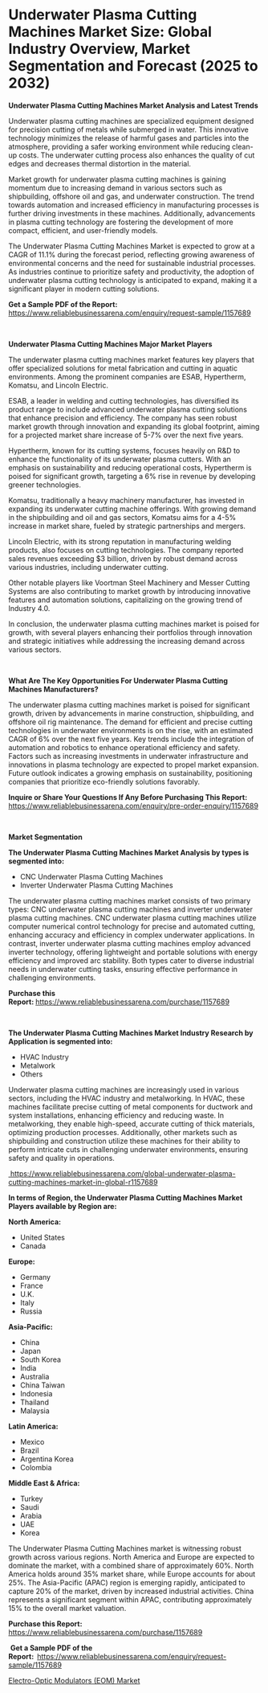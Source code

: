 <p><h1>Underwater Plasma Cutting Machines Market Size: Global Industry Overview, Market Segmentation and Forecast (2025 to 2032)</h1></p><p><strong>Underwater Plasma Cutting Machines Market Analysis and Latest Trends</strong></p>
<p><p>Underwater plasma cutting machines are specialized equipment designed for precision cutting of metals while submerged in water. This innovative technology minimizes the release of harmful gases and particles into the atmosphere, providing a safer working environment while reducing clean-up costs. The underwater cutting process also enhances the quality of cut edges and decreases thermal distortion in the material.</p><p>Market growth for underwater plasma cutting machines is gaining momentum due to increasing demand in various sectors such as shipbuilding, offshore oil and gas, and underwater construction. The trend towards automation and increased efficiency in manufacturing processes is further driving investments in these machines. Additionally, advancements in plasma cutting technology are fostering the development of more compact, efficient, and user-friendly models. </p><p>The Underwater Plasma Cutting Machines Market is expected to grow at a CAGR of 11.1% during the forecast period, reflecting growing awareness of environmental concerns and the need for sustainable industrial processes. As industries continue to prioritize safety and productivity, the adoption of underwater plasma cutting technology is anticipated to expand, making it a significant player in modern cutting solutions.</p></p>
<p><strong>Get a Sample PDF of the Report:&nbsp;</strong> <a href="https://www.reliablebusinessarena.com/enquiry/request-sample/1157689?utm_campaign=2622&utm_medium=2&utm_source=Github&utm_content=ia&utm_term=24022025&utm_id=underwater-plasma-cutting-machines">https://www.reliablebusinessarena.com/enquiry/request-sample/1157689</a></p>
<p>&nbsp;</p>
<p><strong>Underwater Plasma Cutting Machines Major Market Players</strong></p>
<p><p>The underwater plasma cutting machines market features key players that offer specialized solutions for metal fabrication and cutting in aquatic environments. Among the prominent companies are ESAB, Hypertherm, Komatsu, and Lincoln Electric.</p><p>ESAB, a leader in welding and cutting technologies, has diversified its product range to include advanced underwater plasma cutting solutions that enhance precision and efficiency. The company has seen robust market growth through innovation and expanding its global footprint, aiming for a projected market share increase of 5-7% over the next five years.</p><p>Hypertherm, known for its cutting systems, focuses heavily on R&D to enhance the functionality of its underwater plasma cutters. With an emphasis on sustainability and reducing operational costs, Hypertherm is poised for significant growth, targeting a 6% rise in revenue by developing greener technologies.</p><p>Komatsu, traditionally a heavy machinery manufacturer, has invested in expanding its underwater cutting machine offerings. With growing demand in the shipbuilding and oil and gas sectors, Komatsu aims for a 4-5% increase in market share, fueled by strategic partnerships and mergers.</p><p>Lincoln Electric, with its strong reputation in manufacturing welding products, also focuses on cutting technologies. The company reported sales revenues exceeding $3 billion, driven by robust demand across various industries, including underwater cutting.</p><p>Other notable players like Voortman Steel Machinery and Messer Cutting Systems are also contributing to market growth by introducing innovative features and automation solutions, capitalizing on the growing trend of Industry 4.0.</p><p>In conclusion, the underwater plasma cutting machines market is poised for growth, with several players enhancing their portfolios through innovation and strategic initiatives while addressing the increasing demand across various sectors.</p></p>
<p>&nbsp;</p>
<p><strong>What Are The Key Opportunities For Underwater Plasma Cutting Machines Manufacturers?</strong></p>
<p><p>The underwater plasma cutting machines market is poised for significant growth, driven by advancements in marine construction, shipbuilding, and offshore oil rig maintenance. The demand for efficient and precise cutting technologies in underwater environments is on the rise, with an estimated CAGR of 6% over the next five years. Key trends include the integration of automation and robotics to enhance operational efficiency and safety. Factors such as increasing investments in underwater infrastructure and innovations in plasma technology are expected to propel market expansion. Future outlook indicates a growing emphasis on sustainability, positioning companies that prioritize eco-friendly solutions favorably.</p></p>
<p><strong>Inquire or Share Your Questions If Any Before Purchasing This Report:</strong> <a href="https://www.reliablebusinessarena.com/enquiry/pre-order-enquiry/1157689?utm_campaign=2622&utm_medium=2&utm_source=Github&utm_content=ia&utm_term=24022025&utm_id=underwater-plasma-cutting-machines">https://www.reliablebusinessarena.com/enquiry/pre-order-enquiry/1157689</a></p>
<p>&nbsp;</p>
<p><strong>Market Segmentation</strong></p>
<p><strong>The Underwater Plasma Cutting Machines Market Analysis by types is segmented into:</strong></p>
<p><ul><li>CNC Underwater Plasma Cutting Machines</li><li>Inverter Underwater Plasma Cutting Machines</li></ul></p>
<p><p>The underwater plasma cutting machines market consists of two primary types: CNC underwater plasma cutting machines and inverter underwater plasma cutting machines. CNC underwater plasma cutting machines utilize computer numerical control technology for precise and automated cutting, enhancing accuracy and efficiency in complex underwater applications. In contrast, inverter underwater plasma cutting machines employ advanced inverter technology, offering lightweight and portable solutions with energy efficiency and improved arc stability. Both types cater to diverse industrial needs in underwater cutting tasks, ensuring effective performance in challenging environments.</p></p>
<p><strong>Purchase this Report:&nbsp;</strong><a href="https://www.reliablebusinessarena.com/purchase/1157689?utm_campaign=2622&utm_medium=2&utm_source=Github&utm_content=ia&utm_term=24022025&utm_id=underwater-plasma-cutting-machines">https://www.reliablebusinessarena.com/purchase/1157689</a></p>
<p>&nbsp;</p>
<p><strong>The Underwater Plasma Cutting Machines Market Industry Research by Application is segmented into:</strong></p>
<p><ul><li>HVAC Industry</li><li>Metalwork</li><li>Others</li></ul></p>
<p><p>Underwater plasma cutting machines are increasingly used in various sectors, including the HVAC industry and metalworking. In HVAC, these machines facilitate precise cutting of metal components for ductwork and system installations, enhancing efficiency and reducing waste. In metalworking, they enable high-speed, accurate cutting of thick materials, optimizing production processes. Additionally, other markets such as shipbuilding and construction utilize these machines for their ability to perform intricate cuts in challenging underwater environments, ensuring safety and quality in operations.</p></p>
<p><a href="https://www.reliablebusinessarena.com/global-underwater-plasma-cutting-machines-market-in-global-r1157689?utm_campaign=2622&utm_medium=2&utm_source=Github&utm_content=ia&utm_term=24022025&utm_id=underwater-plasma-cutting-machines">&nbsp;https://www.reliablebusinessarena.com/global-underwater-plasma-cutting-machines-market-in-global-r1157689</a></p>
<p><strong>In terms of Region, the Underwater Plasma Cutting Machines Market Players available by Region are:</strong></p>
<p>
    <p> <strong> North America: </strong>
        <ul>
            <li>United States</li>
            <li>Canada</li>
        </ul>
        </p> 
    <p> <strong> Europe: </strong>
        <ul>
            <li>Germany</li>
            <li>France</li>
            <li>U.K.</li>
            <li>Italy</li>
            <li>Russia</li>
        </ul>
        </p> 
    <p> <strong> Asia-Pacific: </strong>
        <ul>
            <li>China</li>
            <li>Japan</li>
            <li>South Korea</li>
            <li>India</li>
            <li>Australia</li>
            <li>China Taiwan</li>
            <li>Indonesia</li>
            <li>Thailand</li>
            <li>Malaysia</li>
        </ul>
        </p> 
    <p> <strong> Latin America: </strong>
        <ul>
            <li>Mexico</li>
            <li>Brazil</li>
            <li>Argentina Korea</li>
            <li>Colombia</li>
        </ul>
        </p> 
    <p> <strong> Middle East & Africa: </strong>
        <ul>
            <li>Turkey</li>
            <li>Saudi</li>
            <li>Arabia</li>
            <li>UAE</li>
            <li>Korea</li>
        </ul>
    </p>
    </p>
<p><p>The Underwater Plasma Cutting Machines market is witnessing robust growth across various regions. North America and Europe are expected to dominate the market, with a combined share of approximately 60%. North America holds around 35% market share, while Europe accounts for about 25%. The Asia-Pacific (APAC) region is emerging rapidly, anticipated to capture 20% of the market, driven by increased industrial activities. China represents a significant segment within APAC, contributing approximately 15% to the overall market valuation.</p></p>
<p><strong>Purchase this Report: </strong><a href="https://www.reliablebusinessarena.com/purchase/1157689?utm_campaign=2622&utm_medium=2&utm_source=Github&utm_content=ia&utm_term=24022025&utm_id=underwater-plasma-cutting-machines">https://www.reliablebusinessarena.com/purchase/1157689</a></p>
<p>&nbsp;<strong>Get a Sample PDF of the Report:&nbsp;&nbsp;</strong><a href="https://www.reliablebusinessarena.com/enquiry/request-sample/1157689?utm_campaign=2622&utm_medium=2&utm_source=Github&utm_content=ia&utm_term=24022025&utm_id=underwater-plasma-cutting-machines">https://www.reliablebusinessarena.com/enquiry/request-sample/1157689</a></p>
<p><strong></strong></p>
<p><p><a href="https://github.com/klaassenmackenzie6/Market-Research-Report-List-1/blob/main/electro-optic-modulators-eom-market.md?utm_campaign=2622&utm_medium=2&utm_source=Github&utm_content=ia&utm_term=24022025&utm_id=underwater-plasma-cutting-machines">Electro-Optic Modulators (EOM) Market</a></p></p>